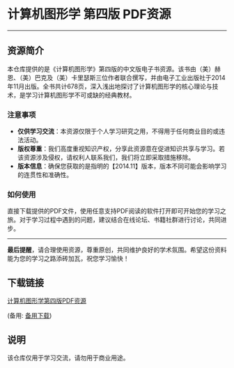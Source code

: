 # 计算机图形学 第四版 PDF资源

---

## 资源简介

本仓库提供的是《计算机图形学》第四版的中文版电子书资源。该书由（美）赫恩、（美）巴克及（美）卡里瑟斯三位作者联合撰写，并由电子工业出版社于2014年11月出版。全书共计678页，深入浅出地探讨了计算机图形学的核心理论与技术，是学习计算机图形学不可或缺的经典教材。

### 注意事项

- **仅供学习交流**：本资源仅限于个人学习研究之用，不得用于任何商业目的或违法活动。
- **版权尊重**：我们高度重视知识产权，分享此资源意在促进知识共享与学习。若该资源涉及侵权，请权利人联系我们，我们将立即采取措施移除。
- **版本信息**：确保您获取的是指明的【2014.11】版本，版本不同可能会影响学习的连贯性和准确性。

### 如何使用

直接下载提供的PDF文件，使用任意支持PDF阅读的软件打开即可开始您的学习之旅。对于学习过程中遇到的问题，建议结合在线论坛、书籍社群进行讨论，共同进步。

---

**最后提醒**，请合理使用资源，尊重原创，共同维护良好的学术氛围。希望这份资料能为您的学习之路添砖加瓦，祝您学习愉快！

## 下载链接
[计算机图形学第四版PDF资源](https://pan.quark.cn/s/66b7311ab69c) 

(备用: [备用下载](https://pan.baidu.com/s/1vEfXduwrMSjrpSIB9vlKtg?pwd=1234))

## 说明

该仓库仅用于学习交流，请勿用于商业用途。
